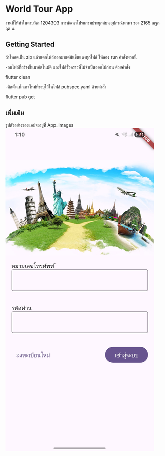 # World Tour App

งานที่ให้ทำในคาบวิชา 1204303 การพัฒนาโปรแกรมประยุกต์บนอุปกรณ์พกพา ของ 2165 ณฐกฤต น.

## Getting Started

ถ้าโหลดเป็น zip แล้วแตกไฟล์ออกมาแต่มันขึ้นแดงทุกไฟล์ ให้ลอง run คำสั่งพวกนี้

-ลบไฟล์ที่สร้างขึ้นมาอัตโนมัติ และไฟล์ชั่วคราวที่ไม่จำเป็นออกไปก่อน ด้วยคำสั่ง

flutter clean

-ติดตั้งแพ็กเกจใหม่ที่ระบุไว้ในไฟล์ pubspec.yaml ด้วยคำสั่ง

flutter pub get

## เพิ่มเติม
รูปตัวอย่างของแอปจะอยู่ที่ App_Images
![My Image](App_Images/Screenshot_20250910_131055.jpg)
